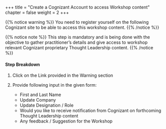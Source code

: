 +++
title = "Create a Cognizant Account to access Workshop content"
chapter = false
weight = 2
+++

{{% notice warning %}}
You need to register yourself on the following Cognizant site to be able to access this workshop content.
{{% /notice %}}

{{% notice note %}}
This step is mandatory and is being done with the objective to gather practitioner’s details and give access to workshop relevant Cognizant proprietary Thought Leadership content.
{{% /notice %}}

#### Step Breakdown

1.	Click on the Link provided in the Warning  section

2.	Provide following input in the given form:
    - First and Last Name
    - Update Company 
    - Update Designation / Role
    - Would you like to receive notification from Cognizant on forthcoming Thought Leadership content
    - Any feedback / Suggestion for the Workshop
